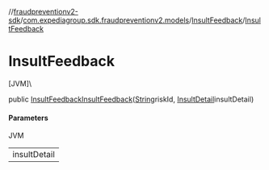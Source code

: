 //[fraudpreventionv2-sdk](../../../index.md)/[com.expediagroup.sdk.fraudpreventionv2.models](../index.md)/[InsultFeedback](index.md)/[InsultFeedback](-insult-feedback.md)

# InsultFeedback

[JVM]\

public [InsultFeedback](index.md)[InsultFeedback](-insult-feedback.md)([String](https://docs.oracle.com/javase/8/docs/api/java/lang/String.html)riskId, [InsultDetail](../-insult-detail/index.md)insultDetail)

#### Parameters

JVM

| |
|---|
| insultDetail |
